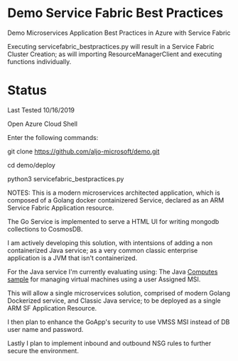 # Demo Service Fabric Best Practices
Demo Microservices Application Best Practices in Azure with Service Fabric

Executing servicefabric_bestpractices.py will result in a Service Fabric Cluster Creation; as will importing
ResourceManagerClient and executing functions individually.

# Status
Last Tested 10/16/2019

Open Azure Cloud Shell

Enter the following commands:

git clone https://github.com/aljo-microsoft/demo.git

cd demo/deploy

python3 servicefabric_bestpractices.py

NOTES:
This is a modern microservices architected application, which is composed of a Golang docker containizered Service, declared as an ARM Service Fabric Application resource.

The Go Service is implemented to serve a HTML UI for writing mongodb collections to CosmosDB.

I am actively developing this solution, with intentsions of adding a non containerized Java service; as a very common classic enterprise application is a JVM that isn't containerized.

For the Java service I'm currently evaluating using:
The Java [Computes sample](https://github.com/Azure-Samples/compute-java-manage-user-assigned-msi-enabled-virtual-machine/blob/master/src/main/java/com/microsoft/azure/management/compute/samples/ManageUserAssignedMSIEnabledVirtualMachine.java) for managing virtual machines using a user Assigned MSI.

This will allow a single microservices solution, comprised of modern Golang Dockerized service, and Classic Java service; to be deployed as a single ARM SF Application Resource.

I then plan to enhance the GoApp's security to use VMSS MSI instead of DB user name and password.

Lastly I plan to implement inbound and outbound NSG rules to further secure the environment.
